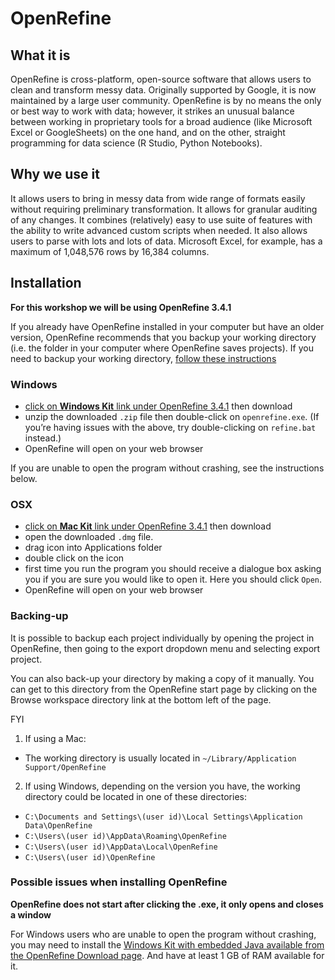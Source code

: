 # OpenRefine

## What it is

OpenRefine is cross-platform, open-source software that allows users to clean and transform messy data. Originally supported by Google, it is now maintained by a large user community. OpenRefine is by no means the only or best way to work with data; however, it strikes an unusual balance between working in proprietary tools for a broad audience (like Microsoft Excel or GoogleSheets) on the one hand, and on the other, straight programming for data science (R Studio, Python Notebooks).

## Why we use it

It allows users to bring in messy data from wide range of formats easily without requiring preliminary transformation. It allows for granular auditing of any changes. It combines (relatively) easy to use suite of features with the ability to write advanced custom scripts when needed. It also allows users to parse with lots and lots of data. Microsoft Excel, for example, has a maximum of 1,048,576 rows by 16,384 columns.

## Installation

**For this workshop we will be using OpenRefine 3.4.1**

If you already have OpenRefine installed in your computer but have an older version, OpenRefine recommends that you backup your working directory (i.e. the folder in your computer where OpenRefine saves projects). If you need to backup your working directory, [follow these instructions](#backing-up)

### Windows

* [click on **Windows Kit** link under OpenRefine 3.4.1](http://openrefine.org/download.html) then download 
* unzip the downloaded `.zip` file then double-click on `openrefine.exe`. (If you’re having issues with the above, try double-clicking on `refine.bat` instead.)
* OpenRefine will open on your web browser

If you are unable to open the program without crashing, see the instructions below.


### OSX

* [click on **Mac Kit** link under OpenRefine 3.4.1](http://openrefine.org/download.html) then download
* open the downloaded `.dmg` file.
* drag icon into Applications folder
* double click on the icon
* first time you run the program you should receive a dialogue box asking you if you are sure you would like to open it. Here you should click `Open`. 
* OpenRefine will open on your web browser

### Backing-up

It is possible to backup each project individually by opening the project in OpenRefine, then going to the export dropdown menu and selecting export project. 

You can also back-up your directory by making a copy of it manually. You can get to this directory from the OpenRefine start page by clicking on the Browse workspace directory link at 
the bottom left of the page.

FYI

1. If using a Mac:

* The working directory is usually located in `~/Library/Application Support/OpenRefine`

2. If using Windows, depending on the version you have, the working directory could be located in one of these directories:

* `C:\Documents and Settings\(user id)\Local Settings\Application Data\OpenRefine`
* `C:\Users\(user id)\AppData\Roaming\OpenRefine`
* `C:\Users\(user id)\AppData\Local\OpenRefine`
* `C:\Users\(user id)\OpenRefine`

### Possible issues when installing OpenRefine

**OpenRefine does not start after clicking the .exe, it only opens and closes a window**

For Windows users who are unable to open the program without crashing, you may need to install the [Windows Kit with embedded Java available from the OpenRefine Download page](https://openrefine.org/download.html). And have at least 1 GB of RAM available for it.



